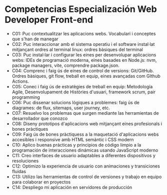 # Competencias Especialización Web Developer Front-end
- C01: Puc contextualitzar les aplicacions webs. Vocabulari i conceptes que s'han de manegar
- C02: Puc interaccionar amb el sistema operatiu i el software instal·lat mitjançant ordres al terminal linux: ordres bàsiques del terminal
- C03: Puc instal·lar i configurar les eines per desenvolupar aplicacions webs: IDEs de programació moderna, eines basades en Node.js: nvm, package managers, vite, comprendre package.json.
- C04: Comprenc i faig ús de eines de control de versions: Git/GitHub. Ordres bàsiques, git flow, treball en equip, eines avançadas com GIthub Actions.
- C05: Conec i faig ús de estratègies de treball en equip: Metodologia Agile, Desenvolupament de Històries d'usuari, framework scrum, pair programming
- C06: Puc dissenar solucions lògiques a problemes: faig ús de diagrames: de flux, sitemaps, user journey, etc.
- C07: Resuelvo los problemas que surgen mediante las herramientas de desarrollador que conozco
- C08: Diseny prototipos d'aplicacions web mitjançant eines profesionals i bones pràctiques
- C09: Faig ús de bones pràctiquess a la maquetació d'aplicacions webs accesibles i responsive amb HTML semántic i CSS modern
- C10: Aplico buenas prácticas y principios de código limpio a la programación de interacciones dinámicas usando JavaScript moderno
- C11: Creo interfaces de usuario adaptables a diferentes dispositivos y resoluciones
- C12: Optimizo la experiencia de usuario con animaciones y transiciones fluidas
- C13: Utilizo las herramientas de control de versiones y trabajo en equipo para colaborar en proyectos
- C14: Despliego mi aplicación en servidores de producción


